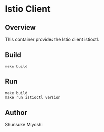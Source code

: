 # Istio Client

## Overview

This container provides the Istio client istioctl.

## Build

``` text
make build
```

## Run

``` text
make build
make run istioctl version
```

## Author

Shunsuke Miyoshi